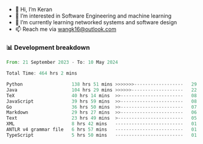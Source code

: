 - 👋 Hi, I’m Keran
- 👀 I’m interested in Software Engineering and machine learning
- 🌱 I’m currently learning networked systems and software design
- 📫 Reach me via wangk16@outlook.com


###  📊 Development breakdown
<!--START_SECTION:waka-->

```rust
From: 21 September 2023 - To: 10 May 2024

Total Time: 464 hrs 2 mins

Python                  138 hrs 51 mins >>>>>>>------------------   29.71 %
Java                    104 hrs 29 mins >>>>>>-------------------   22.35 %
TeX                     40 hrs 14 mins  >>-----------------------   08.61 %
JavaScript              39 hrs 59 mins  >>-----------------------   08.56 %
Go                      36 hrs 50 mins  >>-----------------------   07.88 %
Markdown                29 hrs 27 mins  >>-----------------------   06.30 %
Text                    23 hrs 49 mins  >------------------------   05.10 %
XML                     8 hrs 42 mins   -------------------------   01.86 %
ANTLR v4 grammar file   6 hrs 57 mins   -------------------------   01.49 %
TypeScript              5 hrs 50 mins   -------------------------   01.25 %
```

<!--END_SECTION:waka-->

<!---
keran-w/keran-w is a ✨ special ✨ repository because its `README.md` (this file) appears on your GitHub profile.
You can click the Preview link to take a look at your changes.
--->
